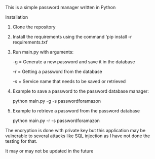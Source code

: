 This is a simple password manager written in Python

Installation

1. Clone the repository
2. Install the requirements using the command 'pip install -r requirements.txt'
3. Run main.py with arguments:    


   -g = Generate a new password and save it in the database
   

   -r = Getting a password from the database
   
   
   -s = Service name that needs to be saved or retrieved
    
4. Example to save a password to the password database manager:
    
    python main.py -g -s passwordforamazon
    
    
5. Example to retrieve a password from the password database
    
    
    python main.py -r -s passwordforamazon

The encryption is done with private key but this application may be vulnerable to several attacks
like SQL injection as I have not done the testing for that.


It may or may not be updated in the future
